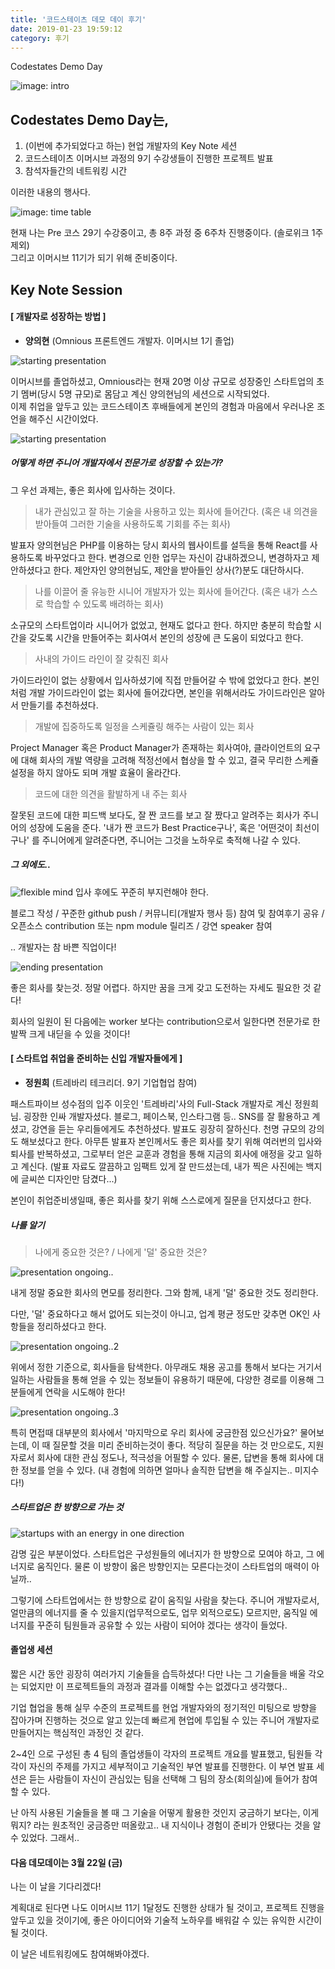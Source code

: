 ```yaml
---
title: '코드스테이츠 데모 데이 후기'
date: 2019-01-23 19:59:12
category: 후기
---
```


Codestates Demo Day  

<img src="./images/2019-01-23-코드스테이츠데모데이후기/01_intro.jpg" alt="image: intro" />

## Codestates Demo Day는,
1. (이번에 추가되었다고 하는) 현업 개발자의 Key Note 세션
2. 코드스테이츠 이머시브 과정의 9기 수강생들이 진행한 프로젝트 발표
3. 참석자들간의 네트워킹 시간

이러한 내용의 행사다.  

<img src="./images/2019-01-23-코드스테이츠데모데이후기/timetable.png" alt="image: time table" />

현재 나는 Pre 코스 29기 수강중이고, 총 8주 과정 중 6주차 진행중이다. (솔로위크 1주 제외)  
그리고 이머시브 11기가 되기 위해 준비중이다.

## Key Note Session
#### [ 개발자로 성장하는 방법 ]
- **양의현** (Omnious 프론트엔드 개발자. 이머시브 1기 졸업)

<img src="./images/2019-01-23-코드스테이츠데모데이후기/02-1.jpg" alt="starting presentation" />

이머시브를 졸업하셨고, Omnious라는 현재 20명 이상 규모로 성장중인 스타트업의 초기 멤버(당시 5명 규모)로 몸담고 계신 양의현님의 세션으로 시작되었다.  
이제 취업을 앞두고 있는 코드스테이츠 후배들에게 본인의 경험과 마음에서 우러나온 조언을 해주신 시간이었다.

<img src="./images/2019-01-23-코드스테이츠데모데이후기/02-2.jpg" alt="starting presentation" />

##### 어떻게 하면 주니어 개발자에서 전문가로 성장할 수 있는가?

그 우선 과제는, 좋은 회사에 입사하는 것이다.

> 내가 관심있고 잘 하는 기술을 사용하고 있는 회사에 들어간다. (혹은 내 의견을 받아들여 그러한 기술을 사용하도록 기회를 주는 회사)

발표자 양의현님은 PHP를 이용하는 당시 회사의 웹사이트를 설득을 통해 React를 사용하도록 바꾸었다고 한다. 변경으로 인한 업무는 자신이 감내하겠으니, 변경하자고 제안하셨다고 한다. 제안자인 양의현님도, 제안을 받아들인 상사(?)분도 대단하시다.

> 나를 이끌어 줄 유능한 시니어 개발자가 있는 회사에 들어간다. (혹은 내가 스스로 학습할 수 있도록 배려하는 회사)

소규모의 스타트업이라 시니어가 없었고, 현재도 없다고 한다. 하지만 충분히 학습할 시간을 갖도록 시간을 만들어주는 회사여서 본인의 성장에 큰 도움이 되었다고 한다.

> 사내의 가이드 라인이 잘 갖춰진 회사

가이드라인이 없는 상황에서 입사하셨기에 직접 만들어갈 수 밖에 없었다고 한다. 본인처럼 개발 가이드라인이 없는 회사에 들어갔다면, 본인을 위해서라도 가이드라인은 알아서 만들기를 추천하셨다.

> 개발에 집중하도록 일정을 스케쥴링 해주는 사람이 있는 회사

Project Manager 혹은 Product Manager가 존재하는 회사여야, 클라이언트의 요구에 대해 회사의 개발 역량을 고려해 적정선에서 협상을 할 수 있고, 결국 무리한 스케쥴 설정을 하지 않아도 되며 개발 효율이 올라간다.

> 코드에 대한 의견을 활발하게 내 주는 회사

잘못된 코드에 대한 피드백 보다도, 잘 짠 코드를 보고 잘 짰다고 알려주는 회사가 주니어의 성장에 도움을 준다. '내가 짠 코드가 Best Practice구나', 혹은 '어떤것이 최선이구나' 를 주니어에게 알려준다면, 주니어는 그것을 노하우로 축적해 나갈 수 있다.


##### 그 외에도..
<img src="./images/2019-01-23-코드스테이츠데모데이후기/02-3.jpg" alt="flexible mind" />
입사 후에도 꾸준히 부지런해야 한다.

블로그 작성 / 꾸준한 github push / 커뮤니티(개발자 행사 등) 참여 및 참여후기 공유 / 오픈소스 contribution 또는 npm module 릴리즈 / 강연 speaker 참여

.. 개발자는 참 바쁜 직업이다!

<img src="./images/2019-01-23-코드스테이츠데모데이후기/02-4.jpg" alt="ending presentation" />

좋은 회사를 찾는것. 정말 어렵다. 하지만 꿈을 크게 갖고 도전하는 자세도 필요한 것 같다!

회사의 일원이 된 다음에는 worker 보다는 contribution으로서 일한다면 전문가로 한발짝 크게 내딛을 수 있을 것이다!

#### [ 스타트업 취업을 준비하는 신입 개발자들에게 ]
- **정원희** (트레바리 테크리더. 9기 기업협업 참여)  

패스트파이브 성수점의 입주 이웃인 '트레바리'사의 Full-Stack 개발자로 계신 정원희님.
굉장한 인싸 개발자셨다. 블로그, 페이스북, 인스타그램 등.. SNS를 잘 활용하고 계셨고, 강연을 듣는 우리들에게도 추천하셨다.
발표도 굉장히 잘하신다.
천명 규모의 강의도 해보셨다고 한다.
아무튼 발표자 본인께서도 좋은 회사를 찾기 위해 여러번의 입사와 퇴사를 반복하셨고, 그로부터 얻은 교훈과 경험을 통해 지금의 회사에 애정을 갖고 일하고 계신다.
(발표 자료도 깔끔하고 임팩트 있게 잘 만드셨는데, 내가 찍은 사진에는 백지에 글씨쓴 디자인만 담겼다...)

본인이 취업준비생일때, 좋은 회사를 찾기 위해 스스로에게 질문을 던지셨다고 한다.

##### 나를 알기

> 나에게 중요한 것은? / 나에게 '덜' 중요한 것은?

<img src="./images/2019-01-23-코드스테이츠데모데이후기/03-1.jpg" alt="presentation ongoing.." />

내게 정말 중요한 회사의 면모를 정리한다. 그와 함께, 내게 '덜' 중요한 것도 정리한다.

다만, '덜' 중요하다고 해서 없어도 되는것이 아니고, 업계 평균 정도만 갖추면 OK인 사항들을 정리하셨다고 한다.

<img src="./images/2019-01-23-코드스테이츠데모데이후기/03-3.jpg" alt="presentation ongoing..2" />

위에서 정한 기준으로, 회사들을 탐색한다.
아무래도 채용 공고를 통해서 보다는 거기서 일하는 사람들을 통해 얻을 수 있는 정보들이 유용하기 때문에, 다양한 경로를 이용해 그 분들에게 연락을 시도해야 한다!

<img src="./images/2019-01-23-코드스테이츠데모데이후기/03-4.jpg" alt="presentation ongoing..3" />

특히 면접때 대부분의 회사에서 '마지막으로 우리 회사에 궁금한점 있으신가요?' 물어보는데, 이 때 질문할 것을 미리 준비하는것이 좋다. 적당히 질문을 하는 것 만으로도, 지원자로서 회사에 대한 관심 정도나, 적극성을 어필할 수 있다. 물론, 답변을 통해 회사에 대한 정보를 얻을 수 있다. (내 경험에 의하면 얼마나 솔직한 답변을 해 주실지는.. 미지수다!)

##### 스타트업은 한 방향으로 가는 것
<img src="./images/2019-01-23-코드스테이츠데모데이후기/03-5.jpg" alt="startups with an energy in one direction" />

감명 깊은 부분이었다. 스타트업은 구성원들의 에너지가 한 방향으로 모여야 하고, 그 에너지로 움직인다. 물론 이 방향이 옳은 방향인지는 모른다는것이 스타트업의 매력이 아닐까..

그렇기에 스타트업에서는 한 방향으로 같이 움직일 사람을 찾는다. 주니어 개발자로서, 얼만큼의 에너지를 줄 수 있을지(업무적으로도, 업무 외적으로도) 모르지만, 움직일 에너지를 꾸준히 팀원들과 공유할 수 있는 사람이 되어야 겠다는 생각이 들었다.

#### 졸업생 세션
짧은 시간 동안 굉장히 여러가지 기술들을 습득하셨다! 다만 나는 그 기술들을 배울 각오는 되었지만 이 프로젝트들의 과정과 결과를 이해할 수는 없겠다고 생각했다..

기업 협업을 통해 실무 수준의 프로젝트를 현업 개발자와의 정기적인 미팅으로 방향을 잡아가며 진행하는 것으로 알고 있는데 빠르게 현업에 투입될 수 있는 주니어 개발자로 만들어지는 핵심적인 과정인 것 같다.

2~4인 으로 구성된 총 4 팀의 졸업생들이 각자의 프로젝트 개요를 발표했고, 팀원들 각각이 자신의 주제를 가지고 세부적이고 기술적인 부연 발표를 진행한다. 이 부연 발표 세션은 듣는 사람들이 자신이 관심있는 팀을 선택해 그 팀의 장소(회의실)에 들어가 참여할 수 있다.

난 아직 사용된 기술들을 볼 때 그 기술을 어떻게 활용한 것인지 궁금하기 보다는, 이게 뭐지? 라는 원초적인 궁금증만 떠올랐고.. 내 지식이나 경험이 준비가 안됐다는 것을 알 수 있었다. 그래서..



#### 다음 데모데이는 3월 22일 (금)

나는 이 날을 기다리겠다!

계획대로 된다면 나도 이머시브 11기 1달정도 진행한 상태가 될 것이고, 프로젝트 진행을 앞두고 있을 것이기에, 좋은 아이디어와 기술적 노하우를 배워갈 수 있는 유익한 시간이 될 것이다.

이 날은 네트워킹에도 참여해봐야겠다.

